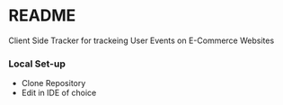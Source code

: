 # README #

Client Side Tracker for trackeing User Events on E-Commerce Websites


### Local Set-up ###

* Clone Repository
* Edit in IDE of choice
